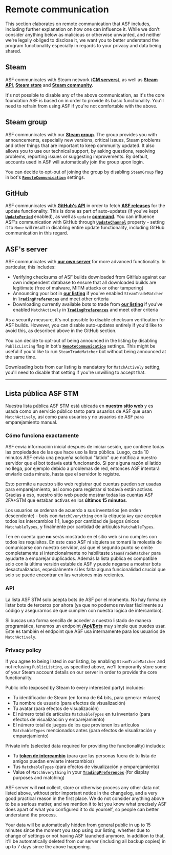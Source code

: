 # Remote communication

This section elaborates on remote communication that ASF includes, including further explanation on how one can influence it. While we don't consider anything below as malicious or otherwise unwanted, and neither we're legally obliged to disclose it, we want you to better understand the program functionality especially in regards to your privacy and data being shared.

## Steam

ASF communicates with Steam network (**[CM servers](https://api.steampowered.com/ISteamDirectory/GetCMList/v1?cellid=0)**), as well as **[Steam API](api.steampowered.com)**, **[Steam store](https://store.steampowered.com)** and **[Steam community](https://steamcommunity.com)**.

It's not possible to disable any of the above communication, as it's the core foundation ASF is based on in order to provide its basic functionality. You'll need to refrain from using ASF if you're not comfortable with the above.

## Steam group

ASF communicates with our **[Steam group](https://steamcommunity.com/groups/archiasf)**. The group provides you with announcements, especially new versions, critical issues, Steam problems and other things that are important to keep community updated. It also allows you to use our technical support, by asking questions, resolving problems, reporting issues or suggesting improvements. By default, accounts used in ASF will automatically join the group upon login.

You can decide to opt-out of joining the group by disabling `SteamGroup` flag in bot's **[`RemoteCommunication`](https://github.com/JustArchiNET/ArchiSteamFarm/wiki/Configuration#remotecommunication)** settings.

## GitHub

ASF communicates with **[GitHub's API](https://api.github.com)** in order to fetch **[ASF releases](https://github.com/JustArchiNET/ArchiSteamFarm/releases)** for the update functionality. This is done as part of auto-updates (if you've kept **[`UpdatePeriod`](https://github.com/JustArchiNET/ArchiSteamFarm/wiki/Configuration#updateperiod)** enabled), as well as `update` **[command](https://github.com/JustArchiNET/ArchiSteamFarm/wiki/Commands)**. You can influence ASF's communication with GitHub through **[`UpdateChannel`](https://github.com/JustArchiNET/ArchiSteamFarm/wiki/Configuration#updatechannel)** property - setting it to `None` will result in disabling entire update functionality, including GitHub communication in this regard.

## ASF's server

ASF communicates with **[our own server](https://asf.justarchi.net)** for more advanced functionality. In particular, this includes:
- Verifying checksums of ASF builds downloaded from GitHub against our own independent database to ensure that all downloaded builds are legitimate (free of malware, MITM attacks or other tampering)
- Announcing your bot in **[our listing](https://asf.justarchi.net/STM)** if you've enabled `SteamTradeMatcher` in **[`TradingPreferences`](#tradingpreferences)** and meet other criteria
- Downloading currently available bots to trade from **[our listing](https://asf.justarchi.net/STM)** if you've enabled `MatchActively` in **[`TradingPreferences`](#tradingpreferences)** and meet other criteria

As a security measure, it's not possible to disable checksum verification for ASF builds. However, you can disable auto-updates entirely if you'd like to avoid this, as described above in the GitHub section.

You can decide to opt-out of being announced in the listing by disabling `PublicListing` flag in bot's **[`RemoteCommunication`](https://github.com/JustArchiNET/ArchiSteamFarm/wiki/Configuration#remotecommunication)** settings. This might be useful if you'd like to run `SteamTradeMatcher` bot without being announced at the same time.

Downloading bots from our listing is mandatory for `MatchActively` setting, you'll need to disable that setting if you're unwilling to accept that.

---

## Lista pública ASF STM

Nuestra lista pública ASF STM está ubicada en **[nuestro sitio web](https://asf.justarchi.net/STM)** y es usada como un servicio público tanto para usuarios de ASF que usan `MatchActively`, así como para usuarios y no usuarios de ASF para emparejamiento manual.

### Cómo funciona exactamente

ASF envía información inicial después de iniciar sesión, que contiene todas las propiedades de las que hace uso la lista pública. Luego, cada 10 minutos ASF envía una pequeña solicitud "latido" que notifica a nuestro servidor que el bot todavía está funcionando. Si por alguna razón el latido no llega, por ejemplo debido a problemas de red, entonces ASF intentará enviarlo cada minuto, hasta que el servidor lo registre.

Esto permite a nuestro sitio web registrar qué cuentas pueden ser usadas para emparejamiento, así como para registrar si todavía están activas. Gracias a eso, nuestro sitio web puede mostrar todas las cuentas ASF 2FA+STM que estaban activas en los **últimos 15 minutos**.

Los usuarios se ordenan de acuerdo a sus inventarios (en orden descendente) - bots con `MatchEverything` con la etiqueta `Any` que aceptan todos los intercambios 1:1, luego por cantidad de juegos únicos `MatchableTypes`, y finalmente por cantidad de artículos `MatchableTypes`.

Ten en cuenta que **no** serás mostrado en el sitio web si no cumples con todos los requisitos. En este caso ASF ni siquiera se tomará la molestia de comunicarse con nuestro servidor, así que el segundo punto se omite completamente si intencionalmente no habilitaste `SteamTradeMatcher` para ayudarte a emparejar duplicados. Además la lista pública es compatible solo con la última versión estable de ASF y puede negarse a mostrar bots desactualizados, especialmente si les falta alguna funcionalidad crucial que solo se puede encontrar en las versiones más recientes.

### API

La lista ASF STM solo acepta bots de ASF por el momento. No hay forma de listar bots de terceros por ahora (ya que no podemos revisar fácilmente su código y asegurarnos de que cumplen con nuestra lógica de intercambio).

Si buscas una forma sencilla de acceder a nuestro listado de manera programática, tenemos un endpoint **[/Api/Bots](https://asf.justarchi.net/Api/Bots)** muy simple que puedes usar. Este es también el endpoint que ASF usa internamente para los usuarios de `MatchActively`.

### Privacy policy

If you agree to being listed in our listing, by enabling `SteamTradeMatcher` and not refusing `PublicListing`, as specified above, we'll temporarily store some of your Steam account details on our server in order to provide the core functionality.

Public info (exposed by Steam to every interested party) includes:
- Tu identificador de Steam (en forma de 64 bits, para generar enlaces)
- Tu nombre de usuario (para efectos de visualización)
- Tu avatar (para efectos de visualización)
- El número total de artículos `MatchableTypes` en tu inventario (para efectos de visualización y emparejamiento)
- El número total de juegos de los que provienen los artículos `MatchableTypes` mencionados antes (para efectos de visualización y emparejamiento)

Private info (selected data required for providing the functionality) includes:
- Tu **[token de intercambio](https://steamcommunity.com/my/tradeoffers/privacy)** (para que las personas fuera de tu lista de amigos puedan enviarte intercambios)
- Tus `MatchableTypes` (para efectos de visualización y emparejamiento)
- Value of `MatchEverything` in your **[`TradingPreferences`](#tradingpreferences)** (for display purposes and matching)

ASF server will **not** collect, store or otherwise process any other data not listed above, without prior important notice in the changelog, and a very good practical reason in the first place. We do not consider anything above to be a serious matter, and we mention it to let you know what precisely ASF does apart of what you configured it to do yourself, so people can better understand the process.

Your data will be automatically hidden from general public in up to 15 minutes since the moment you stop using our listing, whether due to change of settings or not having ASF launched anymore. In addition to that, it'll be automatically deleted from our server (including all backup copies) in up to 7 days since the above happening.